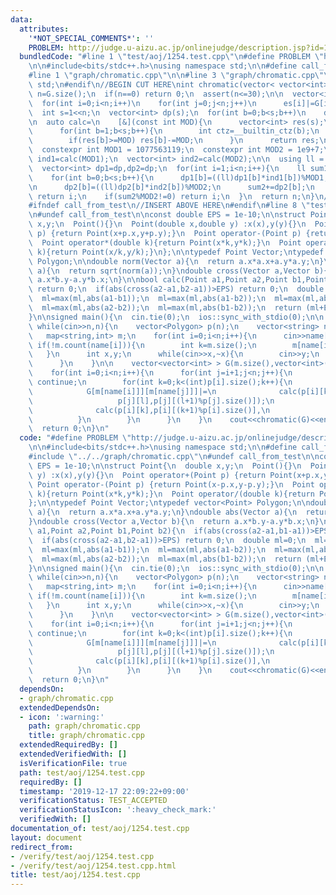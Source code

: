 ```yaml
---
data:
  attributes:
    '*NOT_SPECIAL_COMMENTS*': ''
    PROBLEM: http://judge.u-aizu.ac.jp/onlinejudge/description.jsp?id=1254
  bundledCode: "#line 1 \"test/aoj/1254.test.cpp\"\n#define PROBLEM \"http://judge.u-aizu.ac.jp/onlinejudge/description.jsp?id=1254\"\
    \n\n#include<bits/stdc++.h>\nusing namespace std;\n\n#define call_from_test\n\
    #line 1 \"graph/chromatic.cpp\"\n\n#line 3 \"graph/chromatic.cpp\"\nusing namespace\
    \ std;\n#endif\n//BEGIN CUT HERE\nint chromatic(vector< vector<int> > G){\n  int\
    \ n=G.size();\n  if(n==0) return 0;\n  assert(n<=30);\n\n  vector<int> es(n,0);\n\
    \  for(int i=0;i<n;i++)\n    for(int j=0;j<n;j++)\n      es[i]|=G[i][j]<<j;\n\n\
    \  int s=1<<n;\n  vector<int> dp(s);\n  for(int b=0;b<s;b++)\n    dp[b]=((n-__builtin_popcount(b))&1?-1:1);\n\
    \n  auto calc=\n    [&](const int MOD){\n      vector<int> res(s);\n      res[0]=1;\n\
    \      for(int b=1;b<s;b++){\n        int ctz=__builtin_ctz(b);\n        res[b]=res[b-(1<<ctz)]+res[(b-(1<<ctz))&~es[ctz]];\n\
    \        if(res[b]>=MOD) res[b]-=MOD;\n      }\n      return res;\n    };\n\n\
    \  constexpr int MOD1 = 1077563119;\n  constexpr int MOD2 = 1e9+7;\n  vector<int>\
    \ ind1=calc(MOD1);\n  vector<int> ind2=calc(MOD2);\n\n  using ll = long long;\n\
    \  vector<int> dp1=dp,dp2=dp;\n  for(int i=1;i<n;i++){\n    ll sum1=0,sum2=0;\n\
    \    for(int b=0;b<s;b++){\n      dp1[b]=((ll)dp1[b]*ind1[b])%MOD1;\n      sum1+=dp1[b];\n\
    \n      dp2[b]=((ll)dp2[b]*ind2[b])%MOD2;\n      sum2+=dp2[b];\n    }\n    if(sum1%MOD1!=0)\
    \ return i;\n    if(sum2%MOD2!=0) return i;\n  }\n  return n;\n}\n//END CUT HERE\n\
    #ifndef call_from_test\n//INSERT ABOVE HERE\n#endif\n#line 8 \"test/aoj/1254.test.cpp\"\
    \n#undef call_from_test\n\nconst double EPS = 1e-10;\n\nstruct Point{\n  double\
    \ x,y;\n  Point(){}\n  Point(double x,double y) :x(x),y(y){}\n  Point operator+(Point\
    \ p) {return Point(x+p.x,y+p.y);}\n  Point operator-(Point p) {return Point(x-p.x,y-p.y);}\n\
    \  Point operator*(double k){return Point(x*k,y*k);}\n  Point operator/(double\
    \ k){return Point(x/k,y/k);}\n};\n\ntypedef Point Vector;\ntypedef vector<Point>\
    \ Polygon;\n\ndouble norm(Vector a){\n  return a.x*a.x+a.y*a.y;\n}\ndouble abs(Vector\
    \ a){\n  return sqrt(norm(a));\n}\ndouble cross(Vector a,Vector b){\n  return\
    \ a.x*b.y-a.y*b.x;\n}\n\nbool calc(Point a1,Point a2,Point b1,Point b2){\n  if(abs(cross(a2-a1,b1-a1))>EPS)\
    \ return 0;\n  if(abs(cross(a2-a1,b2-a1))>EPS) return 0;\n  double ml=0;\n  ml=max(ml,abs(a1-a2));\n\
    \  ml=max(ml,abs(a1-b1));\n  ml=max(ml,abs(a1-b2));\n  ml=max(ml,abs(a2-b1));\n\
    \  ml=max(ml,abs(a2-b2));\n  ml=max(ml,abs(b1-b2));\n  return (ml+EPS<abs(a1-a2)+abs(b1-b2));\n\
    }\n\nsigned main(){\n  cin.tie(0);\n  ios::sync_with_stdio(0);\n\n  int n;\n \
    \ while(cin>>n,n){\n    vector<Polygon> p(n);\n    vector<string> name(n);\n \
    \   map<string,int> m;\n    for(int i=0;i<n;i++){\n      cin>>name[i];\n     \
    \ if(!m.count(name[i])){\n        int k=m.size();\n        m[name[i]]=k;\n   \
    \   }\n      int x,y;\n      while(cin>>x,~x){\n        cin>>y;\n        p[i].push_back(Point(x,y));\n\
    \      }\n    }\n\n    vector<vector<int> > G(m.size(),vector<int>(m.size(),0));\n\
    \    for(int i=0;i<n;i++){\n      for(int j=i+1;j<n;j++){\n        if(name[i]==name[j])\
    \ continue;\n        for(int k=0;k<(int)p[i].size();k++){\n          for(int l=0;l<(int)p[j].size();l++){\n\
    \            G[m[name[i]]][m[name[j]]]|=\n              calc(p[i][k],p[i][(k+1)%p[i].size()],\n\
    \                   p[j][l],p[j][(l+1)%p[j].size()]);\n            G[m[name[j]]][m[name[i]]]|=\n\
    \              calc(p[i][k],p[i][(k+1)%p[i].size()],\n                   p[j][l],p[j][(l+1)%p[j].size()]);\n\
    \          }\n        }\n      }\n    }\n    cout<<chromatic(G)<<endl;\n  }\n\
    \  return 0;\n}\n"
  code: "#define PROBLEM \"http://judge.u-aizu.ac.jp/onlinejudge/description.jsp?id=1254\"\
    \n\n#include<bits/stdc++.h>\nusing namespace std;\n\n#define call_from_test\n\
    #include \"../../graph/chromatic.cpp\"\n#undef call_from_test\n\nconst double\
    \ EPS = 1e-10;\n\nstruct Point{\n  double x,y;\n  Point(){}\n  Point(double x,double\
    \ y) :x(x),y(y){}\n  Point operator+(Point p) {return Point(x+p.x,y+p.y);}\n \
    \ Point operator-(Point p) {return Point(x-p.x,y-p.y);}\n  Point operator*(double\
    \ k){return Point(x*k,y*k);}\n  Point operator/(double k){return Point(x/k,y/k);}\n\
    };\n\ntypedef Point Vector;\ntypedef vector<Point> Polygon;\n\ndouble norm(Vector\
    \ a){\n  return a.x*a.x+a.y*a.y;\n}\ndouble abs(Vector a){\n  return sqrt(norm(a));\n\
    }\ndouble cross(Vector a,Vector b){\n  return a.x*b.y-a.y*b.x;\n}\n\nbool calc(Point\
    \ a1,Point a2,Point b1,Point b2){\n  if(abs(cross(a2-a1,b1-a1))>EPS) return 0;\n\
    \  if(abs(cross(a2-a1,b2-a1))>EPS) return 0;\n  double ml=0;\n  ml=max(ml,abs(a1-a2));\n\
    \  ml=max(ml,abs(a1-b1));\n  ml=max(ml,abs(a1-b2));\n  ml=max(ml,abs(a2-b1));\n\
    \  ml=max(ml,abs(a2-b2));\n  ml=max(ml,abs(b1-b2));\n  return (ml+EPS<abs(a1-a2)+abs(b1-b2));\n\
    }\n\nsigned main(){\n  cin.tie(0);\n  ios::sync_with_stdio(0);\n\n  int n;\n \
    \ while(cin>>n,n){\n    vector<Polygon> p(n);\n    vector<string> name(n);\n \
    \   map<string,int> m;\n    for(int i=0;i<n;i++){\n      cin>>name[i];\n     \
    \ if(!m.count(name[i])){\n        int k=m.size();\n        m[name[i]]=k;\n   \
    \   }\n      int x,y;\n      while(cin>>x,~x){\n        cin>>y;\n        p[i].push_back(Point(x,y));\n\
    \      }\n    }\n\n    vector<vector<int> > G(m.size(),vector<int>(m.size(),0));\n\
    \    for(int i=0;i<n;i++){\n      for(int j=i+1;j<n;j++){\n        if(name[i]==name[j])\
    \ continue;\n        for(int k=0;k<(int)p[i].size();k++){\n          for(int l=0;l<(int)p[j].size();l++){\n\
    \            G[m[name[i]]][m[name[j]]]|=\n              calc(p[i][k],p[i][(k+1)%p[i].size()],\n\
    \                   p[j][l],p[j][(l+1)%p[j].size()]);\n            G[m[name[j]]][m[name[i]]]|=\n\
    \              calc(p[i][k],p[i][(k+1)%p[i].size()],\n                   p[j][l],p[j][(l+1)%p[j].size()]);\n\
    \          }\n        }\n      }\n    }\n    cout<<chromatic(G)<<endl;\n  }\n\
    \  return 0;\n}\n"
  dependsOn:
  - graph/chromatic.cpp
  extendedDependsOn:
  - icon: ':warning:'
    path: graph/chromatic.cpp
    title: graph/chromatic.cpp
  extendedRequiredBy: []
  extendedVerifiedWith: []
  isVerificationFile: true
  path: test/aoj/1254.test.cpp
  requiredBy: []
  timestamp: '2019-12-17 22:09:22+09:00'
  verificationStatus: TEST_ACCEPTED
  verificationStatusIcon: ':heavy_check_mark:'
  verifiedWith: []
documentation_of: test/aoj/1254.test.cpp
layout: document
redirect_from:
- /verify/test/aoj/1254.test.cpp
- /verify/test/aoj/1254.test.cpp.html
title: test/aoj/1254.test.cpp
---
```

